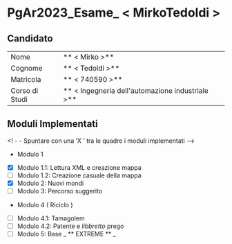  # PgAr2023_Esame_ < MirkoTedoldi >
 ## Candidato

| | |
| -------------- | ------------------ |
| Nome | ** < Mirko >** |
| Cognome | ** < Tedoldi >** |
| Matricola | ** < 740590 >** |
| Corso di Studi | ** < Ingegneria dell'automazione industriale >** |

## Moduli Implementati
 
<! - - Spuntare con una ’X ’ tra le quadre i moduli implementati -->

- Modulo 1
 - [X] Modulo 1.1: Lettura XML e creazione mappa
 - [ ] Modulo 1.2: Creazione casuale della mappa
 - [X] Modulo 2: Nuovi mondi
 - [ ] Modulo 3: Percorso suggerito
 - Modulo 4 ( Riciclo )
 - [ ] Modulo 4.1: Tamagolem
 - [ ] Modulo 4.2: Patente e _libbretto_ prego
 - [ ] Modulo 5: Base _ ** EXTREME ** _
